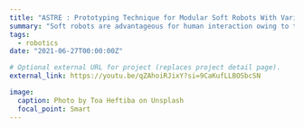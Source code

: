 ```yaml
---
title: "ASTRE : Prototyping Technique for Modular Soft Robots With Variable Stiffness"
summary: "Soft robots are advantageous for human interaction owing to their adaptability and safe interactivity. However, research on soft robots is challenging because of the complex fabrication process of elastomeric materials with multiple channels. In this study, we introduce a prototyping technique for the fabrication-friendly soft robots using pneumatic artificial muscle(PAMs) and modular 3D printed reinforcement. We presented three primitive deformation structures :bending, twisting, and contraction. Moreover, we propose a novel variable stiffness technique that alters PAMs contraction and radial expansion behavior into locking, malleable, and rotational brake features. We explore both the parallel and series arrangement of the reinforcement module and propose new types of mixing configurations and scaling techniques. We quantitatively verified the force scaling technique on different types of features. We demonstrate the feasibility of this prototyping technique through six application examples and conclude with a discussion of the limitations and possible future improvements."
tags:
  - robotics
date: "2021-06-27T00:00:00Z"

# Optional external URL for project (replaces project detail page).
external_link: https://youtu.be/qZAhoiRJixY?si=9CaKufLLBOSbcSN

image:
  caption: Photo by Toa Heftiba on Unsplash
  focal_point: Smart
---
```

